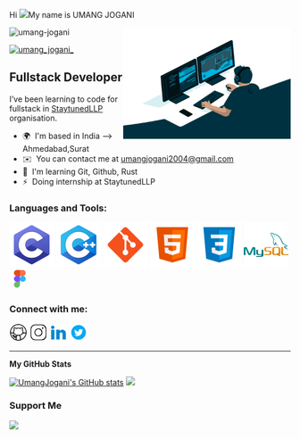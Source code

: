 Hi ![](https://user-images.githubusercontent.com/18350557/176309783-0785949b-9127-417c-8b55-ab5a4333674e.gif)My name is UMANG JOGANI

<img align="right" alt="Coding" width="300" height="200" src="logo/sample.gif">

<p align="left"> <img src="https://komarev.com/ghpvc/?username=umang-jogani&label=Profile%20views&color=0e75b6&style=flat" alt="umang-jogani" /> </p>

<p align="left"> <a href="https://twitter.com/umang_jogani_" target="blank"><img src="https://img.shields.io/twitter/follow/umang_jogani_?logo=twitter&style=for-the-badge" alt="umang_jogani_" /></a> </p>

Fullstack Developer
-------------------

I’ve been learning to code for fullstack in [StaytunedLLP](https://github.com/StaytunedLLP) organisation.

* 🌍  I'm based in India --> Ahmedabad,Surat
* ✉️  You can contact me at [umangjogani2004@gmail.com](mailto:umangjogani2004@gmail.com)
* 🧠  I'm learning Git, Github, Rust
* ⚡  Doing internship at StaytunedLLP

<h3 align="left">Languages and Tools:</h3>

<p align="left">
<a href="https://docs.microsoft.com/en-us/cpp/?view=msvc-170" target="_blank" rel="noreferrer"><img src="logo/c.svg"alt="C" /></a>
<a href="https://docs.microsoft.com/en-us/cpp/?view=msvc-170" target="_blank" rel="noreferrer"><img src="logo/c++.svg"alt="C++" /></a>
<a href="https://git-scm.com/" target="_blank" rel="noreferrer"><img src="logo/git.svg"alt="Git" /></a>
<a href="https://developer.mozilla.org/en-US/docs/Glossary/HTML5" target="_blank" rel="noreferrer"><img src="logo/html.svg" alt="HTML5" /></a>
<a href="https://www.w3.org/TR/CSS/#css" target="_blank" rel="noreferrer"><img src="logo/css.svg"alt="CSS3" /></a>
<a href="https://www.mysql.com/" target="_blank" rel="noreferrer"><img src="logo/mysql.svg"alt="MySQL" /></a>
<a href="https://www.figma.com/" target="_blank" rel="noreferrer"><img src="logo/icons8-figma.gif" width="36" height="36" alt="Figma" /></a>
</p>

<h3 align="left">Connect with me:</h3>

<p align="left"> <a href="https://www.github.com/UmangJogani" target="_blank" rel="noreferrer"><img src="logo/icons8-github.gif" width="32" height="32" /></a> 
<a href="http://www.instagram.com/mr_dude_008" target="_blank" rel="noreferrer"><img src="logo/icons8-instagram.gif" width="32" height="32" /></a>
 <a href="https://www.linkedin.com/in/Umang_Jogani_" target="_blank" rel="noreferrer"><img src="logo/icons8-linkedin.gif" width="32" height="32" /></a> 
 <a href="https://www.twitter.com/Umang_Jogani_" target="_blank" rel="noreferrer"><img src="logo/icons8-twitter.gif" width="32" height="32" /></a></p>
<hr>
<b>My GitHub Stats</b>

<p align="left">
  <a href="http://www.github.com/UmangJogani"><img src="https://github-readme-stats.vercel.app/api?username=UmangJogani&show_icons=true&hide=&count_private=true&title_color=22c55e&text_color=ffffff&icon_color=0891b2&bg_color=1c1917&hide_border=true&show_icons=true" alt="UmangJogani's GitHub stats" /></a>
  <a href="http://www.github.com/UmangJogani"><img src="https://github-readme-streak-stats.herokuapp.com/?user=UmangJogani&stroke=ffffff&background=1c1917&ring=22c55e&fire=22c55e&currStreakNum=ffffff&currStreakLabel=22c55e&sideNums=ffffff&sideLabels=ffffff&dates=ffffff&hide_border=true" /></a>
</p>


### Support Me

<a href="https://www.buymeacoffee.com/umangjogani"><img src="https://cdn.buymeacoffee.com/buttons/v2/default-yellow.png" width="200" /></a>

